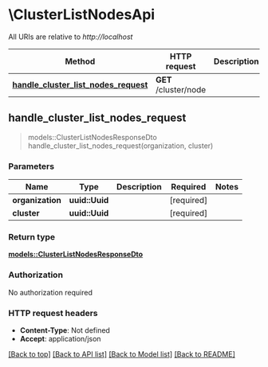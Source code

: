 # \ClusterListNodesApi

All URIs are relative to *http://localhost*

Method | HTTP request | Description
------------- | ------------- | -------------
[**handle_cluster_list_nodes_request**](ClusterListNodesApi.md#handle_cluster_list_nodes_request) | **GET** /cluster/node | 



## handle_cluster_list_nodes_request

> models::ClusterListNodesResponseDto handle_cluster_list_nodes_request(organization, cluster)


### Parameters


Name | Type | Description  | Required | Notes
------------- | ------------- | ------------- | ------------- | -------------
**organization** | **uuid::Uuid** |  | [required] |
**cluster** | **uuid::Uuid** |  | [required] |

### Return type

[**models::ClusterListNodesResponseDto**](ClusterListNodesResponseDto.md)

### Authorization

No authorization required

### HTTP request headers

- **Content-Type**: Not defined
- **Accept**: application/json

[[Back to top]](#) [[Back to API list]](../README.md#documentation-for-api-endpoints) [[Back to Model list]](../README.md#documentation-for-models) [[Back to README]](../README.md)

